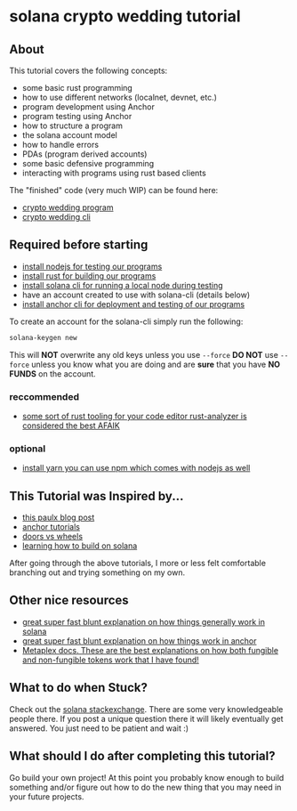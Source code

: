 # solana crypto wedding tutorial

## About

This tutorial covers the following concepts:

- some basic rust programming
- how to use different networks (localnet, devnet, etc.)
- program development using Anchor
- program testing using Anchor
- how to structure a program
- the solana account model
- how to handle errors
- PDAs (program derived accounts)
- some basic defensive programming
- interacting with programs using rust based clients

The "finished" code (very much WIP) can be found here:

- [crypto wedding program](https://github.com/TovarishFin/crypto-wedding-sol)
- [crypto wedding cli](https://github.com/TovarishFin/crypto-wedding-sol-cli)

## Required before starting

- [install nodejs for testing our programs](https://nodejs.dev/learn/how-to-install-nodejs)
- [install rust for building our programs](https://www.rust-lang.org/tools/install)
- [install solana cli for running a local node during testing](https://docs.solana.com/cli?utm_source=solana.com)
- have an account created to use with solana-cli (details below)
- [install anchor cli for deployment and testing of our programs](https://www.anchor-lang.com/docs/installation)

To create an account for the solana-cli simply run the following:

```sh
solana-keygen new
```

This will **NOT** overwrite any old keys unless you use `--force` **DO NOT** use `--force` unless you
know what you are doing and are **sure** that you have **NO FUNDS** on the account.

### reccommended

- [some sort of rust tooling for your code editor rust-analyzer is considered the best AFAIK](https://rust-analyzer.github.io/)

### optional

- [install yarn you can use npm which comes with nodejs as well](https://yarnpkg.com/getting-started/install)

## This Tutorial was Inspired by...

- [this paulx blog post](https://paulx.dev/blog/2021/01/14/programming-on-solana-an-introduction/)
- [anchor tutorials](https://www.anchor-lang.com/docs/hello-world)
- [doors vs wheels](https://medium.com/@nicoeft/doors-or-wheels-a-solana-voting-app-in-anchor-using-pdas-and-sol-transfers-9c521cda0b99)
- [learning how to build on solana](https://www.brianfriel.xyz/learning-how-to-build-on-solana/)

After going through the above tutorials, I more or less felt comfortable branching out and trying something on my own.

## Other nice resources

- [great super fast blunt explanation on how things generally work in solana](https://2501babe.github.io/posts/solana101.html)
- [great super fast blunt explanation on how things work in anchor](https://2501babe.github.io/posts/anchor101.html)
- [Metaplex docs. These are the best explanations on how both fungible and non-fungible tokens work that I have found!](https://docs.metaplex.com/programs/)

## What to do when Stuck?

Check out the [solana stackexchange](https://solana.stackexchange.com). There are some very knowledgeable people there. If you post a unique question there it will likely eventually get answered. You just need to be patient and wait :)

## What should I do after completing this tutorial?

Go build your own project! At this point you probably know enough to build something and/or figure out how to do the new thing that you may need in your future projects.
